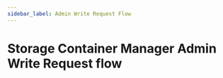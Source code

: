 ```yaml
---
sidebar_label: Admin Write Request Flow
---
```


# Storage Container Manager Admin Write Request flow

